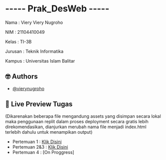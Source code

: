
# ----- Prak_DesWeb -----

Nama    : Viery Viery Nugroho

NIM     : 21104410049

Kelas   : TI-3B

Jurusan : Teknik Informatika

Kampus  : Universitas Islam Balitar


## 🤓 Authors

- [@vierynugroho](https://github.com/vierynugroho)


## 🔗 Live Preview Tugas

(Dikarenakan beberapa file mengandung assets yang disimpan secara lokal maka penggunaan replit dalam proses deployment secara gratis lebih direkomendasikan, dianjurkan merubah nama file menjadi index.html terlebih dahulu untuk menampikan output)

- Pertemuan 1 : [Klik Disini](https://replit.com/@VIERYNUGROHO/pertemuan1)
- Pertemuan 2&3 : [Klik Disini](https://replit.com/@VIERYNUGROHO/Pertemuan2-3)
- Pertemuan 4 : [On Proggress]
